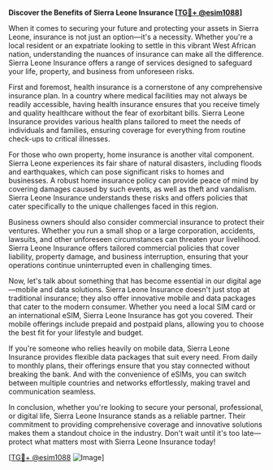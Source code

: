 **Discover the Benefits of Sierra Leone Insurance [[TG💪+ @esim1088](https://t.me/s/esim1088)]**

When it comes to securing your future and protecting your assets in Sierra Leone, insurance is not just an option—it's a necessity. Whether you're a local resident or an expatriate looking to settle in this vibrant West African nation, understanding the nuances of insurance can make all the difference. Sierra Leone Insurance offers a range of services designed to safeguard your life, property, and business from unforeseen risks.

First and foremost, health insurance is a cornerstone of any comprehensive insurance plan. In a country where medical facilities may not always be readily accessible, having health insurance ensures that you receive timely and quality healthcare without the fear of exorbitant bills. Sierra Leone Insurance provides various health plans tailored to meet the needs of individuals and families, ensuring coverage for everything from routine check-ups to critical illnesses.

For those who own property, home insurance is another vital component. Sierra Leone experiences its fair share of natural disasters, including floods and earthquakes, which can pose significant risks to homes and businesses. A robust home insurance policy can provide peace of mind by covering damages caused by such events, as well as theft and vandalism. Sierra Leone Insurance understands these risks and offers policies that cater specifically to the unique challenges faced in this region.

Business owners should also consider commercial insurance to protect their ventures. Whether you run a small shop or a large corporation, accidents, lawsuits, and other unforeseen circumstances can threaten your livelihood. Sierra Leone Insurance offers tailored commercial policies that cover liability, property damage, and business interruption, ensuring that your operations continue uninterrupted even in challenging times.

Now, let's talk about something that has become essential in our digital age—mobile and data solutions. Sierra Leone Insurance doesn't just stop at traditional insurance; they also offer innovative mobile and data packages that cater to the modern consumer. Whether you need a local SIM card or an international eSIM, Sierra Leone Insurance has got you covered. Their mobile offerings include prepaid and postpaid plans, allowing you to choose the best fit for your lifestyle and budget.

If you're someone who relies heavily on mobile data, Sierra Leone Insurance provides flexible data packages that suit every need. From daily to monthly plans, their offerings ensure that you stay connected without breaking the bank. And with the convenience of eSIMs, you can switch between multiple countries and networks effortlessly, making travel and communication seamless.

In conclusion, whether you're looking to secure your personal, professional, or digital life, Sierra Leone Insurance stands as a reliable partner. Their commitment to providing comprehensive coverage and innovative solutions makes them a standout choice in the industry. Don't wait until it's too late—protect what matters most with Sierra Leone Insurance today! 

[[TG💪+ @esim1088](https://t.me/s/esim1088) ![Image](https://i.postimg.cc/Y0z9fWf4/image.png)]
